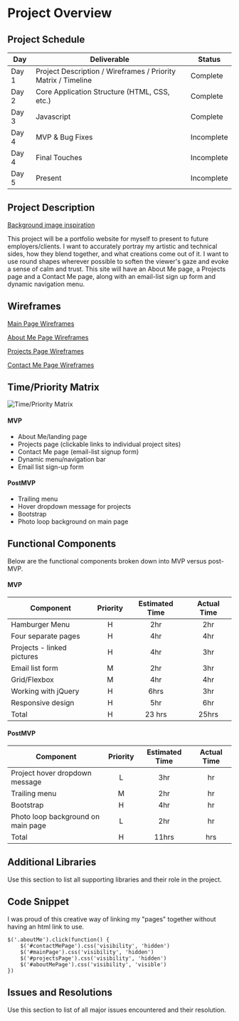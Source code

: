 # Project Overview

## Project Schedule

|  Day | Deliverable | Status
|---|---| ---|
|Day 1| Project Description / Wireframes / Priority Matrix / Timeline | Complete
|Day 2| Core Application Structure (HTML, CSS, etc.) | Complete
|Day 3| Javascript | Complete
|Day 4| MVP & Bug Fixes | Incomplete
|Day 4| Final Touches | Incomplete
|Day 5| Present | Incomplete


## Project Description

[Background image inspiration](https://codepen.io/collinstheuncoder/pen/YpvOpw)

This project will be a portfolio website for myself to present to future employers/clients. I want to accurately portray my artistic and technical sides, how they blend together, and what creations come out of it. I want to use round shapes wherever possible to soften the viewer's gaze and evoke a sense of calm and trust. This site will have an About Me page, a Projects page and a Contact Me page, along with an email-list sign up form and dynamic navigation menu.

## Wireframes

[Main Page Wireframes](https://i.imgur.com/iVcwyjb.jpg)

[About Me Page Wireframes](https://i.imgur.com/L4T2Z3o.jpg)

[Projects Page Wireframes](https://i.imgur.com/oRewEeX.jpg)

[Contact Me Page Wireframes](https://i.imgur.com/OBvdosg.jpg)


## Time/Priority Matrix 

![Time/Priority Matrix](https://imgur.com/By6OwqF.jpg "Time/Priority Matrix")

#### MVP

- About Me/landing page
- Projects page (clickable links to individual project sites)
- Contact Me page (email-list signup form)
- Dynamic menu/navigation bar
- Email list sign-up form

#### PostMVP 

- Trailing menu
- Hover dropdown message for projects
- Bootstrap
- Photo loop background on main page

## Functional Components

Below are the functional components broken down into MVP versus post-MVP.

#### MVP
| Component | Priority | Estimated Time | Actual Time |
| --- | :---: |  :---: | :---: | 
| Hamburger Menu | H | 2hr | 2hr |
| Four separate pages | H | 4hr | 4hr |
| Projects - linked pictures | H | 4hr | 3hr |
| Email list form | M | 2hr|  3hr | 
| Grid/Flexbox | M | 4hr | 4hr|
| Working with jQuery | H | 6hrs|  3hr | 
| Responsive design | H | 5hr | 6hr |
| Total | H | 23 hrs| 25hrs |

#### PostMVP
| Component | Priority | Estimated Time | Actual Time |
| --- | :---: |  :---: | :---: | 
| Project hover dropdown message | L | 3hr | hr | hr |
| Trailing menu | M | 2hr | hr |
| Bootstrap | H | 4hr | hr |
| Photo loop background on main page | L | 2hr | hr |
| Total | H | 11hrs| hrs |

## Additional Libraries
 Use this section to list all supporting libraries and their role in the project. 

## Code Snippet

I was proud of this creative way of linking my "pages" together without having an html link to use. 

```
$('.aboutMe').click(function() {
    $('#contactMePage').css('visibility', 'hidden')
    $('#mainPage').css('visibility', 'hidden')
    $('#projectsPage').css('visibility', 'hidden')
    $('#aboutMePage').css('visibility', 'visible')
})
```

## Issues and Resolutions
 Use this section to list of all major issues encountered and their resolution.

